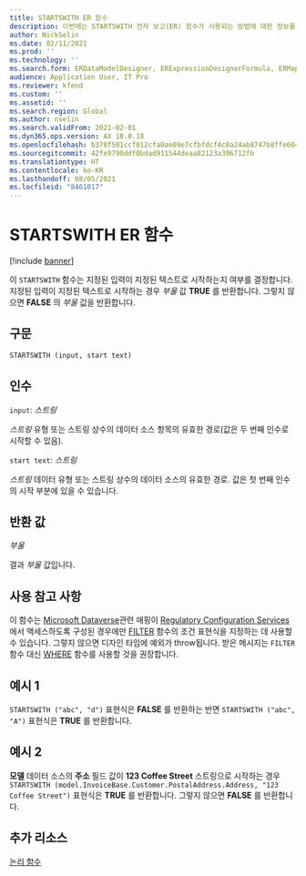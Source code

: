 ```yaml
---
title: STARTSWITH ER 함수
description: 이번에는 STARTSWITH 전자 보고(ER) 함수가 사용되는 방법에 대한 정보를 제공합니다.
author: NickSelin
ms.date: 02/11/2021
ms.prod: ''
ms.technology: ''
ms.search.form: ERDataModelDesigner, ERExpressionDesignerFormula, ERMappedFormatDesigner, ERModelMappingDesigner
audience: Application User, IT Pro
ms.reviewer: kfend
ms.custom: ''
ms.assetid: ''
ms.search.region: Global
ms.author: nselin
ms.search.validFrom: 2021-02-01
ms.dyn365.ops.version: AX 10.0.18
ms.openlocfilehash: b378f501ccf812cfa0ae09e7cfbfdcf4c8a24ab8747b8ffe6044769df14a3057
ms.sourcegitcommit: 42fe9790ddf0bdad911544deaa82123a396712fb
ms.translationtype: HT
ms.contentlocale: ko-KR
ms.lasthandoff: 08/05/2021
ms.locfileid: "8461017"
---
```

# <a name="startswith-er-function"></a>STARTSWITH ER 함수

[!include [banner](../includes/banner.md)]

이 `STARTSWITH` 함수는 지정된 입력이 지정된 텍스트로 시작하는지 여부를 결정합니다. 지정된 입력이 지정된 텍스트로 시작하는 경우 *부울* 값 **TRUE** 를 반환합니다. 그렇지 않으면 **FALSE** 의 *부울* 값을 반환합니다.

## <a name="syntax"></a>구문

```vb
STARTSWITH (input, start text)
```

## <a name="arguments"></a>인수

`input`: *스트링*

*스트링* 유형 또는 스트링 상수의 데이터 소스 항목의 유효한 경로(값은 두 번째 인수로 시작할 수 있음).

`start text`: *스트링*

*스트링* 데이터 유형 또는 스트링 상수의 데이터 소스의 유효한 경로. 값은 첫 번째 인수의 시작 부분에 있을 수 있습니다.

## <a name="return-values"></a>반환 값

*부울*

결과 *부울* 값입니다.

## <a name="usage-notes"></a>사용 참고 사항

이 함수는 [Microsoft Dataverse](/power-platform/admin/data-integrator)관련 매핑이 [Regulatory Configuration Services](../../../finance/localizations/rcs-globalization-feature.md)에서 액세스하도록 구성된 경우에만 [FILTER](er-functions-list-filter.md) 함수의 조건 표현식을 지정하는 데 사용할 수 있습니다. 그렇지 않으면 디자인 타임에 예외가 throw됩니다. 받은 메시지는 `FILTER` 함수 대신 [WHERE](er-functions-list-where.md) 함수를 사용할 것을 권장합니다.

## <a name="example-1"></a>예시 1

`STARTSWITH ("abc", "d")` 표현식은 **FALSE** 를 반환하는 반면 `STARTSWITH ("abc", "A")` 표현식은 **TRUE** 를 반환합니다.

## <a name="example-2"></a>예시 2

**모델** 데이터 소스의 **주소** 필드 값이 **123 Coffee Street** 스트링으로 시작하는 경우 `STARTSWITH (model.InvoiceBase.Customer.PostalAddress.Address, "123 Coffee Street")` 표현식은 **TRUE** 를 반환합니다. 그렇지 않으면 **FALSE** 를 반환합니다.

## <a name="additional-resources"></a>추가 리소스

[논리 함수](er-functions-category-logical.md)
